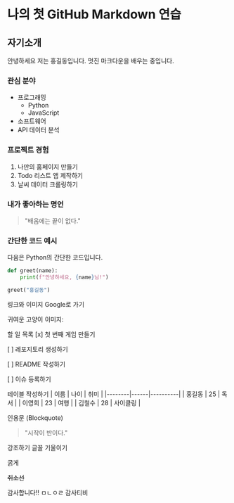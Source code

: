 # 나의 첫 GitHub Markdown 연습

## 자기소개

안녕하세요 저는 홍길동입니다. 멋진 마크다운을 배우는 중입니다.

### 관심 분야

- 프로그래밍
  - Python
  - JavaScript
- 소프트웨어
- API 데이터 분석

### 프로젝트 경험

1. 나만의 홈페이지 만들기
2. Todo 리스트 앱 제작하기
3. 날씨 데이터 크롤링하기

### 내가 좋아하는 명언

> "배움에는 끝이 없다."

### 간단한 코드 예시

다음은 Python의 간단한 코드입니다.

```python
def greet(name):
    print(f"안녕하세요, {name}님!")

greet("홍길동")
```
링크와 이미지
Google로 가기

귀여운 고양이 이미지:

할 일 목록
[x] 첫 번째 게임 만들기

[ ] 레포지토리 생성하기

[ ] README 작성하기

[ ] 이슈 등록하기

테이블 작성하기
| 이름   | 나이 | 취미     |
|--------|------|----------|
| 홍길동 | 25   | 독서     |
| 이영희 | 23   | 여행     |
| 김철수 | 28   | 사이클링 |

인용문 (Blockquote)
> "시작이 반이다."

강조하기
글꼴 기울이기

굵게

~~취소선~~

감사합니다!!
ㅁㄴㅇㄹ
감사티비